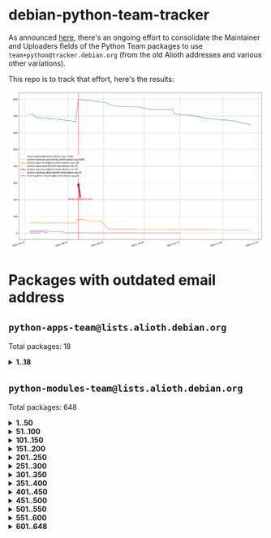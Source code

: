 # debian-python-team-tracker



As announced [here](https://lists.debian.org/debian-python/2021/08/msg00006.html), there's an ongoing effort to consolidate the Maintainer and Uploaders fields of the Python Team packages to use `team+python@tracker.debian.org` (from the old Alioth addresses and various other variations).



This repo is to track that effort, here's the results:



![Python team emails](images/python_team_emails.svg)


# Packages with outdated email address

## `python-apps-team@lists.alioth.debian.org`
Total packages: 18
<details>
<summary><b>1..18</b></summary>


| # | Package | Version |
| --- | --- | --- |
| 1 | [ctop](https://tracker.debian.org/ctop) | 1.0.0-2.1 |
| 2 | [cython](https://tracker.debian.org/cython) | 0.29.14-1 |
| 3 | [db2twitter](https://tracker.debian.org/db2twitter) | 0.6-1.1 |
| 4 | [dodgy](https://tracker.debian.org/dodgy) | 0.1.9-3 |
| 5 | [etm](https://tracker.debian.org/etm) | 3.2.30-1.1 |
| 6 | [firmware-microbit-micropython](https://tracker.debian.org/firmware-microbit-micropython) | 1.0.1-2 |
| 7 | [freealchemist](https://tracker.debian.org/freealchemist) | 0.5-1.1 |
| 8 | [kanboard-cli](https://tracker.debian.org/kanboard-cli) | 0.0.2-1.1 |
| 9 | [lightyears](https://tracker.debian.org/lightyears) | 1.4-2 |
| 10 | [muttdown](https://tracker.debian.org/muttdown) | 0.3.4-1 |
| 11 | [pelican](https://tracker.debian.org/pelican) | 4.0.1+dfsg-1.1 |
| 12 | [pipenv](https://tracker.debian.org/pipenv) | 11.9.0-1.1 |
| 13 | [prospector](https://tracker.debian.org/prospector) | 1.1.7-2 |
| 14 | [pybik](https://tracker.debian.org/pybik) | 3.0-3.1 |
| 15 | [retweet](https://tracker.debian.org/retweet) | 0.10-1.1 |
| 16 | [sen](https://tracker.debian.org/sen) | 0.6.1-0.1 |
| 17 | [sinntp](https://tracker.debian.org/sinntp) | 1.6-1.2 |
| 18 | [smem](https://tracker.debian.org/smem) | 1.5-1.1 |
</details>

## `python-modules-team@lists.alioth.debian.org`
Total packages: 648
<details>
<summary><b>1..50</b></summary>


| # | Package | Version |
| --- | --- | --- |
| 1 | [anorack](https://tracker.debian.org/anorack) | 0.2.7-1 |
| 2 | [anosql](https://tracker.debian.org/anosql) | 1.0.1-1 |
| 3 | [appdirs](https://tracker.debian.org/appdirs) | 1.4.4-1 |
| 4 | [asn1crypto](https://tracker.debian.org/asn1crypto) | 1.4.0-1 |
| 5 | [astral](https://tracker.debian.org/astral) | 1.6.1-2 |
| 6 | [authres](https://tracker.debian.org/authres) | 1.2.0-2 |
| 7 | [automat](https://tracker.debian.org/automat) | 20.2.0-1 |
| 8 | [azure-cosmos-table-python](https://tracker.debian.org/azure-cosmos-table-python) | 1.0.5+git20191025-5 |
| 9 | [bdist-nsi](https://tracker.debian.org/bdist-nsi) | 0.1.5-2 |
| 10 | [behave](https://tracker.debian.org/behave) | 1.2.6-3 |
| 11 | [bernhard](https://tracker.debian.org/bernhard) | 0.2.6-2 |
| 12 | [betamax](https://tracker.debian.org/betamax) | 0.8.1-2 |
| 13 | [bibtexparser](https://tracker.debian.org/bibtexparser) | 1.1.0+ds-3 |
| 14 | [binaryornot](https://tracker.debian.org/binaryornot) | 0.4.4+dfsg-4 |
| 15 | [bitstruct](https://tracker.debian.org/bitstruct) | 8.9.0-1 |
| 16 | [case](https://tracker.debian.org/case) | 1.5.3+dfsg-3 |
| 17 | [celery-batches](https://tracker.debian.org/celery-batches) | 0.2-2 |
| 18 | [celery-haystack](https://tracker.debian.org/celery-haystack) | 0.10-4 |
| 19 | [cerealizer](https://tracker.debian.org/cerealizer) | 0.8.1-3 |
| 20 | [chardet](https://tracker.debian.org/chardet) | 4.0.0-1 |
| 21 | [chargebee-python](https://tracker.debian.org/chargebee-python) | 1.6.6-1 |
| 22 | [chargebee2-python](https://tracker.debian.org/chargebee2-python) | 2.7.3-1 |
| 23 | [circuits](https://tracker.debian.org/circuits) | 3.1.0+ds1-2 |
| 24 | [codicefiscale](https://tracker.debian.org/codicefiscale) | 0.9+ds0-2 |
| 25 | [colorclass](https://tracker.debian.org/colorclass) | 2.2.0-2.1 |
| 26 | [colorspacious](https://tracker.debian.org/colorspacious) | 1.1.2-2 |
| 27 | [commonmark](https://tracker.debian.org/commonmark) | 0.9.1-3 |
| 28 | [constantly](https://tracker.debian.org/constantly) | 15.1.0-2 |
| 29 | [contextlib2](https://tracker.debian.org/contextlib2) | 0.6.0.post1-1 |
| 30 | [cookiecutter](https://tracker.debian.org/cookiecutter) | 1.6.0-4 |
| 31 | [coreapi](https://tracker.debian.org/coreapi) | 2.3.3-4 |
| 32 | [coreschema](https://tracker.debian.org/coreschema) | 0.0.4-3 |
| 33 | [cov-core](https://tracker.debian.org/cov-core) | 1.15.0-3 |
| 34 | [cppy](https://tracker.debian.org/cppy) | 1.1.0-2 |
| 35 | [cram](https://tracker.debian.org/cram) | 0.7-4 |
| 36 | [cssutils](https://tracker.debian.org/cssutils) | 1.0.2-3 |
| 37 | [d2to1](https://tracker.debian.org/d2to1) | 0.2.12-2 |
| 38 | [deap](https://tracker.debian.org/deap) | 1.3.1-2 |
| 39 | [debiancontributors](https://tracker.debian.org/debiancontributors) | 0.7.8-2 |
| 40 | [devpi-common](https://tracker.debian.org/devpi-common) | 3.2.2-1.1 |
| 41 | [django-ajax-selects](https://tracker.debian.org/django-ajax-selects) | 1.7.0-3 |
| 42 | [django-anymail](https://tracker.debian.org/django-anymail) | 7.1.0-1 |
| 43 | [django-bitfield](https://tracker.debian.org/django-bitfield) | 1.9.6-2 |
| 44 | [django-dirtyfields](https://tracker.debian.org/django-dirtyfields) | 1.3.1-2 |
| 45 | [django-downloadview](https://tracker.debian.org/django-downloadview) | 2.1.1-1 |
| 46 | [django-environ](https://tracker.debian.org/django-environ) | 0.4.4-2 |
| 47 | [django-filter](https://tracker.debian.org/django-filter) | 2.4.0-1 |
| 48 | [django-hvad](https://tracker.debian.org/django-hvad) | 1.8.0-1.1 |
| 49 | [django-impersonate](https://tracker.debian.org/django-impersonate) | 1.5-1 |
| 50 | [django-js-reverse](https://tracker.debian.org/django-js-reverse) | 0.7.3-1.1 |
</details>
<details>
<summary><b>51..100</b></summary>

| # | Package | Version |
| --- | --- | --- |
| 51 | [django-macaddress](https://tracker.debian.org/django-macaddress) | 1.5.0-2 |
| 52 | [django-markupfield](https://tracker.debian.org/django-markupfield) | 2.0.0-1 |
| 53 | [django-memoize](https://tracker.debian.org/django-memoize) | 2.2.0+dfsg-1 |
| 54 | [django-nose](https://tracker.debian.org/django-nose) | 1.4.6-2.1 |
| 55 | [django-notification](https://tracker.debian.org/django-notification) | 1.2.0-3 |
| 56 | [django-organizations](https://tracker.debian.org/django-organizations) | 1.1.2-1 |
| 57 | [django-pagination](https://tracker.debian.org/django-pagination) | 1.0.7-4 |
| 58 | [django-paintstore](https://tracker.debian.org/django-paintstore) | 0.2-4 |
| 59 | [django-picklefield](https://tracker.debian.org/django-picklefield) | 3.0.1-1 |
| 60 | [django-pipeline](https://tracker.debian.org/django-pipeline) | 1.6.14-3 |
| 61 | [django-q](https://tracker.debian.org/django-q) | 1.2.1-1 |
| 62 | [django-recurrence](https://tracker.debian.org/django-recurrence) | 1.10.3-1 |
| 63 | [django-redis-sessions](https://tracker.debian.org/django-redis-sessions) | 0.6.1-2 |
| 64 | [django-simple-redis-admin](https://tracker.debian.org/django-simple-redis-admin) | 1.4.0-2 |
| 65 | [django-stronghold](https://tracker.debian.org/django-stronghold) | 0.3.0+debian-2 |
| 66 | [django-webpack-loader](https://tracker.debian.org/django-webpack-loader) | 0.6.0-2 |
| 67 | [django-websocket-redis](https://tracker.debian.org/django-websocket-redis) | 0.4.7-2 |
| 68 | [django-wkhtmltopdf](https://tracker.debian.org/django-wkhtmltopdf) | 3.3.0-1 |
| 69 | [django-xmlrpc](https://tracker.debian.org/django-xmlrpc) | 0.1.8-2 |
| 70 | [djangorestframework-api-key](https://tracker.debian.org/djangorestframework-api-key) | 2.0.0-2 |
| 71 | [dkimpy](https://tracker.debian.org/dkimpy) | 1.0.5-1 |
| 72 | [dnsdiag](https://tracker.debian.org/dnsdiag) | 1.7.0-1 |
| 73 | [dnspython](https://tracker.debian.org/dnspython) | 2.0.0-1 |
| 74 | [dockerpty](https://tracker.debian.org/dockerpty) | 0.4.1-2 |
| 75 | [dominate](https://tracker.debian.org/dominate) | 2.3.1-2 |
| 76 | [doublex](https://tracker.debian.org/doublex) | 1.9.2-1 |
| 77 | [drf-generators](https://tracker.debian.org/drf-generators) | 0.5.0-1 |
| 78 | [elasticsearch-curator](https://tracker.debian.org/elasticsearch-curator) | 5.8.1-1 |
| 79 | [entrypoints](https://tracker.debian.org/entrypoints) | 0.3-3 |
| 80 | [enum34](https://tracker.debian.org/enum34) | 1.1.6-4 |
| 81 | [enzyme](https://tracker.debian.org/enzyme) | 0.4.1-2 |
| 82 | [exam](https://tracker.debian.org/exam) | 0.10.5-3 |
| 83 | [factory-boy](https://tracker.debian.org/factory-boy) | 2.11.1-3 |
| 84 | [faker](https://tracker.debian.org/faker) | 0.9.3-0.1 |
| 85 | [fakesleep](https://tracker.debian.org/fakesleep) | 0.1-2 |
| 86 | [fastchunking](https://tracker.debian.org/fastchunking) | 0.0.3-2 |
| 87 | [feedgenerator](https://tracker.debian.org/feedgenerator) | 1.9-2 |
| 88 | [flake8-polyfill](https://tracker.debian.org/flake8-polyfill) | 1.0.2-2 |
| 89 | [flask-api](https://tracker.debian.org/flask-api) | 1.1+dfsg-1.1 |
| 90 | [flask-assets](https://tracker.debian.org/flask-assets) | 2.0-1 |
| 91 | [flask-babelex](https://tracker.debian.org/flask-babelex) | 0.9.4-1 |
| 92 | [flask-bcrypt](https://tracker.debian.org/flask-bcrypt) | 0.7.1-2 |
| 93 | [flask-compress](https://tracker.debian.org/flask-compress) | 1.4.0-3 |
| 94 | [flask-gravatar](https://tracker.debian.org/flask-gravatar) | 0.4.2-2 |
| 95 | [flask-htmlmin](https://tracker.debian.org/flask-htmlmin) | 1.3.2-2 |
| 96 | [flask-ldapconn](https://tracker.debian.org/flask-ldapconn) | 0.7.2-1.1 |
| 97 | [flask-limiter](https://tracker.debian.org/flask-limiter) | 1.0.1-2 |
| 98 | [flask-login](https://tracker.debian.org/flask-login) | 0.5.0-1 |
| 99 | [flask-mail](https://tracker.debian.org/flask-mail) | 0.9.1+dfsg1-1.1 |
| 100 | [flask-mongoengine](https://tracker.debian.org/flask-mongoengine) | 0.9.3-4 |
</details>
<details>
<summary><b>101..150</b></summary>

| # | Package | Version |
| --- | --- | --- |
| 101 | [flask-multistatic](https://tracker.debian.org/flask-multistatic) | 1.0-2 |
| 102 | [flask-paranoid](https://tracker.debian.org/flask-paranoid) | 0.2.0-3.1 |
| 103 | [flask-script](https://tracker.debian.org/flask-script) | 2.0.6-2 |
| 104 | [flask-silk](https://tracker.debian.org/flask-silk) | 0.2-18 |
| 105 | [flask-wtf](https://tracker.debian.org/flask-wtf) | 0.14.3-1 |
| 106 | [flufl.bounce](https://tracker.debian.org/flufl.bounce) | 3.0.1-1 |
| 107 | [flufl.enum](https://tracker.debian.org/flufl.enum) | 4.1.1-3 |
| 108 | [flufl.i18n](https://tracker.debian.org/flufl.i18n) | 3.0.1-1 |
| 109 | [flufl.lock](https://tracker.debian.org/flufl.lock) | 5.0.1-1 |
| 110 | [flufl.password](https://tracker.debian.org/flufl.password) | 1.3-3 |
| 111 | [flufl.testing](https://tracker.debian.org/flufl.testing) | 0.7-2 |
| 112 | [gerritlib](https://tracker.debian.org/gerritlib) | 0.8.0-2 |
| 113 | [gmplot](https://tracker.debian.org/gmplot) | 1.2.0-2 |
| 114 | [gtextfsm](https://tracker.debian.org/gtextfsm) | 1.1.0-2 |
| 115 | [gtts](https://tracker.debian.org/gtts) | 2.0.3-1 |
| 116 | [gtts-token](https://tracker.debian.org/gtts-token) | 1.1.3-1 |
| 117 | [guzzle-sphinx-theme](https://tracker.debian.org/guzzle-sphinx-theme) | 0.7.11-5 |
| 118 | [hachoir](https://tracker.debian.org/hachoir) | 3.1.0+dfsg-3 |
| 119 | [haproxy-log-analysis](https://tracker.debian.org/haproxy-log-analysis) | 2.0~b0-2 |
| 120 | [heapdict](https://tracker.debian.org/heapdict) | 1.0.1-1 |
| 121 | [hiro](https://tracker.debian.org/hiro) | 0.5-2 |
| 122 | [httpx](https://tracker.debian.org/httpx) | 0.16.1-1 |
| 123 | [hypothesis-auto](https://tracker.debian.org/hypothesis-auto) | 1.1.4-2 |
| 124 | [importmagic](https://tracker.debian.org/importmagic) | 0.1.7-2 |
| 125 | [inflection](https://tracker.debian.org/inflection) | 0.3.1-2 |
| 126 | [isodate](https://tracker.debian.org/isodate) | 0.6.0-2 |
| 127 | [itypes](https://tracker.debian.org/itypes) | 1.1.0-4 |
| 128 | [jaraco.itertools](https://tracker.debian.org/jaraco.itertools) | 2.0.1-4 |
| 129 | [javaproperties](https://tracker.debian.org/javaproperties) | 0.7.0-1 |
| 130 | [jinja2-time](https://tracker.debian.org/jinja2-time) | 0.2.0-2 |
| 131 | [jpy](https://tracker.debian.org/jpy) | 0.9.0-3 |
| 132 | [jpylyzer](https://tracker.debian.org/jpylyzer) | 2.0.0-3 |
| 133 | [json-tricks](https://tracker.debian.org/json-tricks) | 3.11.0-2 |
| 134 | [jsonhyperschema-codec](https://tracker.debian.org/jsonhyperschema-codec) | 1.0.3-2 |
| 135 | [jsonpickle](https://tracker.debian.org/jsonpickle) | 1.2-1 |
| 136 | [junos-eznc](https://tracker.debian.org/junos-eznc) | 2.1.7-3 |
| 137 | [jupyter-sphinx-theme](https://tracker.debian.org/jupyter-sphinx-theme) | 0.0.6+ds1-10 |
| 138 | [kitchen](https://tracker.debian.org/kitchen) | 1.2.6-2 |
| 139 | [kivy](https://tracker.debian.org/kivy) | 1.11.0-2 |
| 140 | [lazr.delegates](https://tracker.debian.org/lazr.delegates) | 2.0.3-2 |
| 141 | [lazr.smtptest](https://tracker.debian.org/lazr.smtptest) | 2.0.3-2 |
| 142 | [lexicon](https://tracker.debian.org/lexicon) | 3.3.17-1 |
| 143 | [libthumbor](https://tracker.debian.org/libthumbor) | 1.3.3-2 |
| 144 | [logilab-constraint](https://tracker.debian.org/logilab-constraint) | 0.6.0-2 |
| 145 | [mako](https://tracker.debian.org/mako) | 1.1.3+ds1-2 |
| 146 | [manuel](https://tracker.debian.org/manuel) | 1.10.1-2 |
| 147 | [markupsafe](https://tracker.debian.org/markupsafe) | 1.1.1-1 |
| 148 | [mercurial-extension-utils](https://tracker.debian.org/mercurial-extension-utils) | 1.5.1-1 |
| 149 | [mercurial-extension-utils](https://tracker.debian.org/mercurial-extension-utils) | 1.5.1-3 |
| 150 | [mercurial-keyring](https://tracker.debian.org/mercurial-keyring) | 1.3.1-3 |
</details>
<details>
<summary><b>151..200</b></summary>

| # | Package | Version |
| --- | --- | --- |
| 151 | [microsoft-authentication-extensions-for-python](https://tracker.debian.org/microsoft-authentication-extensions-for-python) | 0.3.0-1 |
| 152 | [milksnake](https://tracker.debian.org/milksnake) | 0.1.5-1 |
| 153 | [mimerender](https://tracker.debian.org/mimerender) | 0.6.0-2 |
| 154 | [mmllib](https://tracker.debian.org/mmllib) | 0.3.0.post1-2 |
| 155 | [mockldap](https://tracker.debian.org/mockldap) | 0.3.0-4 |
| 156 | [modernize](https://tracker.debian.org/modernize) | 0.7-2 |
| 157 | [moksha.common](https://tracker.debian.org/moksha.common) | 1.2.5-4 |
| 158 | [mrtparse](https://tracker.debian.org/mrtparse) | 1.6-2 |
| 159 | [musicbrainzngs](https://tracker.debian.org/musicbrainzngs) | 0.7.1-2 |
| 160 | [mutagen](https://tracker.debian.org/mutagen) | 1.45.1-2 |
| 161 | [mwic](https://tracker.debian.org/mwic) | 0.7.8-1 |
| 162 | [mysql-connector-python](https://tracker.debian.org/mysql-connector-python) | 8.0.15-2 |
| 163 | [nb2plots](https://tracker.debian.org/nb2plots) | 0.6-2 |
| 164 | [netmiko](https://tracker.debian.org/netmiko) | 2.4.2-1 |
| 165 | [networkx](https://tracker.debian.org/networkx) | 2.5+ds-2 |
| 166 | [nose](https://tracker.debian.org/nose) | 1.3.7-6 |
| 167 | [nose2](https://tracker.debian.org/nose2) | 0.9.2-1 |
| 168 | [nose2-cov](https://tracker.debian.org/nose2-cov) | 1.0a4-3 |
| 169 | [ntplib](https://tracker.debian.org/ntplib) | 0.3.3-2 |
| 170 | [numpy-stl](https://tracker.debian.org/numpy-stl) | 2.9.0-1 |
| 171 | [numpydoc](https://tracker.debian.org/numpydoc) | 1.1.0-3 |
| 172 | [obsub](https://tracker.debian.org/obsub) | 0.2-4 |
| 173 | [okasha](https://tracker.debian.org/okasha) | 0.2.4-4 |
| 174 | [overpass](https://tracker.debian.org/overpass) | 0.7-1 |
| 175 | [pastescript](https://tracker.debian.org/pastescript) | 2.0.2-4 |
| 176 | [pcapy](https://tracker.debian.org/pcapy) | 0.11.4-2 |
| 177 | [pdfkit](https://tracker.debian.org/pdfkit) | 0.6.1-2 |
| 178 | [pep8](https://tracker.debian.org/pep8) | 1.7.1-9 |
| 179 | [pep8-naming](https://tracker.debian.org/pep8-naming) | 0.10.0-1 |
| 180 | [pg8000](https://tracker.debian.org/pg8000) | 1.10.6-2 |
| 181 | [pidcat](https://tracker.debian.org/pidcat) | 2.1.0-4 |
| 182 | [pilkit](https://tracker.debian.org/pilkit) | 2.0-3 |
| 183 | [plastex](https://tracker.debian.org/plastex) | 2.1-2 |
| 184 | [ply](https://tracker.debian.org/ply) | 3.11-4 |
| 185 | [portio](https://tracker.debian.org/portio) | 0.5-4 |
| 186 | [postgresfixture](https://tracker.debian.org/postgresfixture) | 0.4.2-1 |
| 187 | [power](https://tracker.debian.org/power) | 1.4+dfsg-4 |
| 188 | [pprintpp](https://tracker.debian.org/pprintpp) | 0.4.0-2 |
| 189 | [preggy](https://tracker.debian.org/preggy) | 1.4.4-1 |
| 190 | [prettytable](https://tracker.debian.org/prettytable) | 0.7.2-5 |
| 191 | [proxmoxer](https://tracker.debian.org/proxmoxer) | 1.0.3-2 |
| 192 | [ptable](https://tracker.debian.org/ptable) | 0.9.2-2 |
| 193 | [py-macaroon-bakery](https://tracker.debian.org/py-macaroon-bakery) | 1.3.1-1 |
| 194 | [py-radix](https://tracker.debian.org/py-radix) | 0.10.0-3 |
| 195 | [py3dns](https://tracker.debian.org/py3dns) | 3.2.1-1 |
| 196 | [pyasn1](https://tracker.debian.org/pyasn1) | 0.4.8-1 |
| 197 | [pybindgen](https://tracker.debian.org/pybindgen) | 0.20.0+dfsg1-2 |
| 198 | [pycairo](https://tracker.debian.org/pycairo) | 1.16.2-3 |
| 199 | [pycairo](https://tracker.debian.org/pycairo) | 1.16.2-4 |
| 200 | [pycallgraph](https://tracker.debian.org/pycallgraph) | 1.1.3-1.2 |
</details>
<details>
<summary><b>201..250</b></summary>

| # | Package | Version |
| --- | --- | --- |
| 201 | [pycares](https://tracker.debian.org/pycares) | 3.1.1-1 |
| 202 | [pycifrw](https://tracker.debian.org/pycifrw) | 4.4-2 |
| 203 | [pyclamd](https://tracker.debian.org/pyclamd) | 0.4.0-2 |
| 204 | [pycodestyle](https://tracker.debian.org/pycodestyle) | 2.6.0-1 |
| 205 | [pycparser](https://tracker.debian.org/pycparser) | 2.20-3 |
| 206 | [pycryptodome](https://tracker.debian.org/pycryptodome) | 3.9.7+dfsg1-1 |
| 207 | [pycxx](https://tracker.debian.org/pycxx) | 7.1.4-0.1 |
| 208 | [pydbus](https://tracker.debian.org/pydbus) | 0.6.0-4 |
| 209 | [pydenticon](https://tracker.debian.org/pydenticon) | 0.3.1-2 |
| 210 | [pydispatcher](https://tracker.debian.org/pydispatcher) | 2.0.5-2 |
| 211 | [pydle](https://tracker.debian.org/pydle) | 0.9.4-2 |
| 212 | [pyeapi](https://tracker.debian.org/pyeapi) | 0.8.1-2 |
| 213 | [pyee](https://tracker.debian.org/pyee) | 7.0.2-1 |
| 214 | [pyenchant](https://tracker.debian.org/pyenchant) | 3.2.0-1 |
| 215 | [pyfg](https://tracker.debian.org/pyfg) | 0.50-2 |
| 216 | [pyfiglet](https://tracker.debian.org/pyfiglet) | 0.8.0+dfsg-1 |
| 217 | [pyfribidi](https://tracker.debian.org/pyfribidi) | 0.12.0+repack-7 |
| 218 | [pygame](https://tracker.debian.org/pygame) | 1.9.6+dfsg-2 |
| 219 | [pygeoif](https://tracker.debian.org/pygeoif) | 0.7-2 |
| 220 | [pygments](https://tracker.debian.org/pygments) | 2.3.1+dfsg-3 |
| 221 | [pygtail](https://tracker.debian.org/pygtail) | 0.6.1-2 |
| 222 | [pygtkspellcheck](https://tracker.debian.org/pygtkspellcheck) | 4.0.5-2 |
| 223 | [pyhamcrest](https://tracker.debian.org/pyhamcrest) | 1.9.0-3 |
| 224 | [pyinotify](https://tracker.debian.org/pyinotify) | 0.9.6-1.3 |
| 225 | [pyiosxr](https://tracker.debian.org/pyiosxr) | 0.52-1.1 |
| 226 | [pyjavaproperties](https://tracker.debian.org/pyjavaproperties) | 0.7-2 |
| 227 | [pyjokes](https://tracker.debian.org/pyjokes) | 0.5.0-3 |
| 228 | [pykcs11](https://tracker.debian.org/pykcs11) | 1.5.10-1 |
| 229 | [pylama](https://tracker.debian.org/pylama) | 7.4.3-3 |
| 230 | [pylibmc](https://tracker.debian.org/pylibmc) | 1.5.2-3 |
| 231 | [pylint-celery](https://tracker.debian.org/pylint-celery) | 0.3-5 |
| 232 | [pylint-common](https://tracker.debian.org/pylint-common) | 0.2.5-4 |
| 233 | [pylint-django](https://tracker.debian.org/pylint-django) | 2.0.13-1 |
| 234 | [pylint-flask](https://tracker.debian.org/pylint-flask) | 0.5-4 |
| 235 | [pylint-plugin-utils](https://tracker.debian.org/pylint-plugin-utils) | 0.6-1 |
| 236 | [pymacs](https://tracker.debian.org/pymacs) | 0.25-3 |
| 237 | [pymilter](https://tracker.debian.org/pymilter) | 1.0.4-2 |
| 238 | [pymodbus](https://tracker.debian.org/pymodbus) | 2.1.0+dfsg-2 |
| 239 | [pymssql](https://tracker.debian.org/pymssql) | 2.1.4+dfsg-3 |
| 240 | [pynag](https://tracker.debian.org/pynag) | 1.1.2+dfsg-2 |
| 241 | [pynliner](https://tracker.debian.org/pynliner) | 0.8.0-2 |
| 242 | [pyopengl](https://tracker.debian.org/pyopengl) | 3.1.5+dfsg-1 |
| 243 | [pyparsing](https://tracker.debian.org/pyparsing) | 2.4.7-1 |
| 244 | [pyphen](https://tracker.debian.org/pyphen) | 0.9.5-3 |
| 245 | [pyprind](https://tracker.debian.org/pyprind) | 2.11.2-2 |
| 246 | [pyquery](https://tracker.debian.org/pyquery) | 1.2.9-4 |
| 247 | [pyrad](https://tracker.debian.org/pyrad) | 2.1-2 |
| 248 | [pyrsistent](https://tracker.debian.org/pyrsistent) | 0.15.5-1 |
| 249 | [pysimplesoap](https://tracker.debian.org/pysimplesoap) | 1.16.2-3 |
| 250 | [pysmi](https://tracker.debian.org/pysmi) | 0.3.2-2 |
</details>
<details>
<summary><b>251..300</b></summary>

| # | Package | Version |
| --- | --- | --- |
| 251 | [pysodium](https://tracker.debian.org/pysodium) | 0.7.0-2 |
| 252 | [pyspf](https://tracker.debian.org/pyspf) | 2.0.14-2 |
| 253 | [pysrt](https://tracker.debian.org/pysrt) | 1.0.1-2 |
| 254 | [pyssim](https://tracker.debian.org/pyssim) | 0.2-2 |
| 255 | [pystemd](https://tracker.debian.org/pystemd) | 0.7.0-4 |
| 256 | [pysubnettree](https://tracker.debian.org/pysubnettree) | 0.33-1 |
| 257 | [pytaglib](https://tracker.debian.org/pytaglib) | 0.3.6+dfsg-2 |
| 258 | [pytds](https://tracker.debian.org/pytds) | 1.10.0-1 |
| 259 | [pytest-arraydiff](https://tracker.debian.org/pytest-arraydiff) | 0.3-1 |
| 260 | [pytest-bdd](https://tracker.debian.org/pytest-bdd) | 3.2.1-1 |
| 261 | [pytest-cookies](https://tracker.debian.org/pytest-cookies) | 0.4.0-1 |
| 262 | [pytest-django](https://tracker.debian.org/pytest-django) | 3.5.1-1 |
| 263 | [pytest-expect](https://tracker.debian.org/pytest-expect) | 1.1.0-2 |
| 264 | [pytest-forked](https://tracker.debian.org/pytest-forked) | 1.3.0-1 |
| 265 | [pytest-httpbin](https://tracker.debian.org/pytest-httpbin) | 1.0.0-2 |
| 266 | [pytest-instafail](https://tracker.debian.org/pytest-instafail) | 0.4.2-1 |
| 267 | [pytest-remotedata](https://tracker.debian.org/pytest-remotedata) | 0.3.2-1 |
| 268 | [pytest-runner](https://tracker.debian.org/pytest-runner) | 2.11.1-1.2 |
| 269 | [pytest-sugar](https://tracker.debian.org/pytest-sugar) | 0.9.4-1 |
| 270 | [pytest-tornado](https://tracker.debian.org/pytest-tornado) | 0.8.1-1 |
| 271 | [pytest-vcr](https://tracker.debian.org/pytest-vcr) | 1.0.2-2 |
| 272 | [python-activipy](https://tracker.debian.org/python-activipy) | 0.1-7 |
| 273 | [python-adal](https://tracker.debian.org/python-adal) | 1.2.2-1 |
| 274 | [python-agate-excel](https://tracker.debian.org/python-agate-excel) | 0.2.3-1 |
| 275 | [python-aiohttp-security](https://tracker.debian.org/python-aiohttp-security) | 0.4.0-2 |
| 276 | [python-aiohttp-session](https://tracker.debian.org/python-aiohttp-session) | 2.9.0-2 |
| 277 | [python-aioinflux](https://tracker.debian.org/python-aioinflux) | 0.9.0-2 |
| 278 | [python-aiomeasures](https://tracker.debian.org/python-aiomeasures) | 0.5.14-3 |
| 279 | [python-amqplib](https://tracker.debian.org/python-amqplib) | 1.0.2-2 |
| 280 | [python-apptools](https://tracker.debian.org/python-apptools) | 4.5.0-1.1 |
| 281 | [python-aptly](https://tracker.debian.org/python-aptly) | 0.12.10-2 |
| 282 | [python-args](https://tracker.debian.org/python-args) | 0.1.0-3 |
| 283 | [python-arpy](https://tracker.debian.org/python-arpy) | 1.1.1-4 |
| 284 | [python-astor](https://tracker.debian.org/python-astor) | 0.8.1-1 |
| 285 | [python-async-timeout](https://tracker.debian.org/python-async-timeout) | 3.0.1-1.1 |
| 286 | [python-base58](https://tracker.debian.org/python-base58) | 1.0.3-1.1 |
| 287 | [python-bcdoc](https://tracker.debian.org/python-bcdoc) | 0.16.0-2 |
| 288 | [python-bioblend](https://tracker.debian.org/python-bioblend) | 0.7.0-3 |
| 289 | [python-bitbucket-api](https://tracker.debian.org/python-bitbucket-api) | 0.5.0-3 |
| 290 | [python-box](https://tracker.debian.org/python-box) | 3.4.6-2 |
| 291 | [python-btrees](https://tracker.debian.org/python-btrees) | 4.3.1-2 |
| 292 | [python-cachecontrol](https://tracker.debian.org/python-cachecontrol) | 0.12.6-1 |
| 293 | [python-can](https://tracker.debian.org/python-can) | 3.3.2.final~github-2 |
| 294 | [python-cement](https://tracker.debian.org/python-cement) | 2.10.0-2 |
| 295 | [python-cerberus](https://tracker.debian.org/python-cerberus) | 1.3.2-1 |
| 296 | [python-click-log](https://tracker.debian.org/python-click-log) | 0.2.1-2 |
| 297 | [python-click-threading](https://tracker.debian.org/python-click-threading) | 0.4.4-2 |
| 298 | [python-clint](https://tracker.debian.org/python-clint) | 0.5.1-3 |
| 299 | [python-cluster](https://tracker.debian.org/python-cluster) | 1.3.3-3 |
| 300 | [python-cmarkgfm](https://tracker.debian.org/python-cmarkgfm) | 0.4.2-1 |
</details>
<details>
<summary><b>301..350</b></summary>

| # | Package | Version |
| --- | --- | --- |
| 301 | [python-coloredlogs](https://tracker.debian.org/python-coloredlogs) | 7.3-2 |
| 302 | [python-colour](https://tracker.debian.org/python-colour) | 0.1.5-2 |
| 303 | [python-commentjson](https://tracker.debian.org/python-commentjson) | 0.8.3-2 |
| 304 | [python-consul](https://tracker.debian.org/python-consul) | 0.7.1-1.1 |
| 305 | [python-cookies](https://tracker.debian.org/python-cookies) | 2.2.1-3 |
| 306 | [python-cpuinfo](https://tracker.debian.org/python-cpuinfo) | 5.0.0-2 |
| 307 | [python-crcmod](https://tracker.debian.org/python-crcmod) | 1.7+dfsg-2 |
| 308 | [python-cs](https://tracker.debian.org/python-cs) | 2.7.1-1 |
| 309 | [python-cssselect2](https://tracker.debian.org/python-cssselect2) | 0.3.0-1 |
| 310 | [python-dbfread](https://tracker.debian.org/python-dbfread) | 2.0.7-3 |
| 311 | [python-decorator](https://tracker.debian.org/python-decorator) | 4.4.2-2 |
| 312 | [python-demjson](https://tracker.debian.org/python-demjson) | 2.2.4-5 |
| 313 | [python-diaspy](https://tracker.debian.org/python-diaspy) | 0.6.0-2 |
| 314 | [python-dict2xml](https://tracker.debian.org/python-dict2xml) | 1.7.0-1 |
| 315 | [python-dictobj](https://tracker.debian.org/python-dictobj) | 0.4-4 |
| 316 | [python-distro](https://tracker.debian.org/python-distro) | 1.5.0-1 |
| 317 | [python-distutils-extra](https://tracker.debian.org/python-distutils-extra) | 2.45 |
| 318 | [python-django-casclient](https://tracker.debian.org/python-django-casclient) | 1.5.3-1 |
| 319 | [python-django-dbconn-retry](https://tracker.debian.org/python-django-dbconn-retry) | 0.1.5-1.1 |
| 320 | [python-django-etcd-settings](https://tracker.debian.org/python-django-etcd-settings) | 0.1.13+dfsg-3 |
| 321 | [python-django-gravatar2](https://tracker.debian.org/python-django-gravatar2) | 1.4.4-2 |
| 322 | [python-django-jsonfield](https://tracker.debian.org/python-django-jsonfield) | 1.4.0-2 |
| 323 | [python-django-push-notifications](https://tracker.debian.org/python-django-push-notifications) | 1.4.1-1 |
| 324 | [python-django-simple-history](https://tracker.debian.org/python-django-simple-history) | 2.7.0-1.1 |
| 325 | [python-django-split-settings](https://tracker.debian.org/python-django-split-settings) | 0.3.0-2 |
| 326 | [python-dnslib](https://tracker.debian.org/python-dnslib) | 0.9.14-1 |
| 327 | [python-docutils](https://tracker.debian.org/python-docutils) | 0.16+dfsg-2 |
| 328 | [python-doubleratchet](https://tracker.debian.org/python-doubleratchet) | 0.6.0-2 |
| 329 | [python-dpkt](https://tracker.debian.org/python-dpkt) | 1.9.2-2 |
| 330 | [python-easywebdav](https://tracker.debian.org/python-easywebdav) | 1.2.0-8 |
| 331 | [python-enable](https://tracker.debian.org/python-enable) | 4.8.1-1 |
| 332 | [python-envisage](https://tracker.debian.org/python-envisage) | 4.9.0-2.1 |
| 333 | [python-envparse](https://tracker.debian.org/python-envparse) | 0.2.0-2 |
| 334 | [python-envs](https://tracker.debian.org/python-envs) | 1.2.6-1.1 |
| 335 | [python-epc](https://tracker.debian.org/python-epc) | 0.0.5-3 |
| 336 | [python-etcd](https://tracker.debian.org/python-etcd) | 0.4.5-2 |
| 337 | [python-ethtool](https://tracker.debian.org/python-ethtool) | 0.14-3 |
| 338 | [python-ewmh](https://tracker.debian.org/python-ewmh) | 0.1.6-2 |
| 339 | [python-exchangelib](https://tracker.debian.org/python-exchangelib) | 3.2.0-1 |
| 340 | [python-exotel](https://tracker.debian.org/python-exotel) | 0.1.5-2 |
| 341 | [python-fastimport](https://tracker.debian.org/python-fastimport) | 0.9.8-5 |
| 342 | [python-feather-format](https://tracker.debian.org/python-feather-format) | 0.3.1+dfsg1-4 |
| 343 | [python-flaky](https://tracker.debian.org/python-flaky) | 3.7.0-1 |
| 344 | [python-flask-jwt-extended](https://tracker.debian.org/python-flask-jwt-extended) | 3.24.1-2 |
| 345 | [python-flask-marshmallow](https://tracker.debian.org/python-flask-marshmallow) | 0.10.1-4 |
| 346 | [python-flask-seeder](https://tracker.debian.org/python-flask-seeder) | 0.1~a2-2 |
| 347 | [python-ftputil](https://tracker.debian.org/python-ftputil) | 3.4-3 |
| 348 | [python-gammu](https://tracker.debian.org/python-gammu) | 2.12-2 |
| 349 | [python-genty](https://tracker.debian.org/python-genty) | 1.3.2-1 |
| 350 | [python-geoip](https://tracker.debian.org/python-geoip) | 1.3.2-3 |
</details>
<details>
<summary><b>351..400</b></summary>

| # | Package | Version |
| --- | --- | --- |
| 351 | [python-geoip2](https://tracker.debian.org/python-geoip2) | 2.9.0+dfsg1-2 |
| 352 | [python-getdns](https://tracker.debian.org/python-getdns) | 1.0.0~b1-2 |
| 353 | [python-gflags](https://tracker.debian.org/python-gflags) | 1.5.1-7 |
| 354 | [python-glob2](https://tracker.debian.org/python-glob2) | 0.5-3 |
| 355 | [python-gmpy2](https://tracker.debian.org/python-gmpy2) | 2.1.0~b5-0.1 |
| 356 | [python-gntp](https://tracker.debian.org/python-gntp) | 1.0.3-2 |
| 357 | [python-guizero](https://tracker.debian.org/python-guizero) | 1.1.0+dfsg1-2 |
| 358 | [python-hashids](https://tracker.debian.org/python-hashids) | 1.3.1-1 |
| 359 | [python-hidapi](https://tracker.debian.org/python-hidapi) | 0.9.0.post3-2 |
| 360 | [python-hiredis](https://tracker.debian.org/python-hiredis) | 1.0.1-1 |
| 361 | [python-hpilo](https://tracker.debian.org/python-hpilo) | 4.3-3 |
| 362 | [python-html2text](https://tracker.debian.org/python-html2text) | 2020.1.16-1 |
| 363 | [python-http-parser](https://tracker.debian.org/python-http-parser) | 0.9.0-1 |
| 364 | [python-httptools](https://tracker.debian.org/python-httptools) | 0.1.1-1 |
| 365 | [python-icalendar](https://tracker.debian.org/python-icalendar) | 4.0.3-4 |
| 366 | [python-idna](https://tracker.debian.org/python-idna) | 2.10-1 |
| 367 | [python-imagesize](https://tracker.debian.org/python-imagesize) | 1.2.0-2 |
| 368 | [python-iniparse](https://tracker.debian.org/python-iniparse) | 0.4-3 |
| 369 | [python-ipaddr](https://tracker.debian.org/python-ipaddr) | 2.2.0-4 |
| 370 | [python-ipaddress](https://tracker.debian.org/python-ipaddress) | 1.0.23-1 |
| 371 | [python-ipfix](https://tracker.debian.org/python-ipfix) | 0.9.7-2 |
| 372 | [python-irodsclient](https://tracker.debian.org/python-irodsclient) | 0.8.1-2 |
| 373 | [python-isc-dhcp-leases](https://tracker.debian.org/python-isc-dhcp-leases) | 0.9.1-2 |
| 374 | [python-iso3166](https://tracker.debian.org/python-iso3166) | 0.8.git20170319-2 |
| 375 | [python-isoweek](https://tracker.debian.org/python-isoweek) | 1.3.3-3 |
| 376 | [python-jmespath](https://tracker.debian.org/python-jmespath) | 0.10.0-1 |
| 377 | [python-jsonrpc](https://tracker.debian.org/python-jsonrpc) | 1.13.0-1 |
| 378 | [python-junit-xml](https://tracker.debian.org/python-junit-xml) | 1.9-1 |
| 379 | [python-kanboard](https://tracker.debian.org/python-kanboard) | 1.0.1-1.1 |
| 380 | [python-keyring](https://tracker.debian.org/python-keyring) | 18.0.1-2 |
| 381 | [python-langdetect](https://tracker.debian.org/python-langdetect) | 1.0.7-4 |
| 382 | [python-ldap](https://tracker.debian.org/python-ldap) | 3.2.0-4 |
| 383 | [python-ldapdomaindump](https://tracker.debian.org/python-ldapdomaindump) | 0.9.3-1 |
| 384 | [python-libguess](https://tracker.debian.org/python-libguess) | 1.1-4 |
| 385 | [python-logfury](https://tracker.debian.org/python-logfury) | 0.1.2-4 |
| 386 | [python-lupa](https://tracker.debian.org/python-lupa) | 1.9+dfsg-1 |
| 387 | [python-lzo](https://tracker.debian.org/python-lzo) | 1.12-3 |
| 388 | [python-mailer](https://tracker.debian.org/python-mailer) | 0.8.1-4 |
| 389 | [python-marshmallow-sqlalchemy](https://tracker.debian.org/python-marshmallow-sqlalchemy) | 0.19.0-1 |
| 390 | [python-mastodon](https://tracker.debian.org/python-mastodon) | 1.5.1-1 |
| 391 | [python-mbed-host-tests](https://tracker.debian.org/python-mbed-host-tests) | 1.4.4-3 |
| 392 | [python-mbed-ls](https://tracker.debian.org/python-mbed-ls) | 1.6.2+dfsg-3 |
| 393 | [python-mccabe](https://tracker.debian.org/python-mccabe) | 0.6.1-3 |
| 394 | [python-measurement](https://tracker.debian.org/python-measurement) | 2.0.1-2 |
| 395 | [python-mechanize](https://tracker.debian.org/python-mechanize) | 1:0.4.5-2 |
| 396 | [python-meld3](https://tracker.debian.org/python-meld3) | 1.0.2-3 |
| 397 | [python-mnemonic](https://tracker.debian.org/python-mnemonic) | 0.19-1 |
| 398 | [python-model-mommy](https://tracker.debian.org/python-model-mommy) | 1.6.0-2 |
| 399 | [python-morris](https://tracker.debian.org/python-morris) | 1.2-2 |
| 400 | [python-mpegdash](https://tracker.debian.org/python-mpegdash) | 0.2.0-1 |
</details>
<details>
<summary><b>401..450</b></summary>

| # | Package | Version |
| --- | --- | --- |
| 401 | [python-mpv](https://tracker.debian.org/python-mpv) | 0.5.2-1 |
| 402 | [python-msrestazure](https://tracker.debian.org/python-msrestazure) | 0.6.2-1 |
| 403 | [python-multidict](https://tracker.debian.org/python-multidict) | 5.1.0-1 |
| 404 | [python-munch](https://tracker.debian.org/python-munch) | 2.3.2-2 |
| 405 | [python-murmurhash](https://tracker.debian.org/python-murmurhash) | 1.0.2-1 |
| 406 | [python-nacl](https://tracker.debian.org/python-nacl) | 1.4.0-1 |
| 407 | [python-nine](https://tracker.debian.org/python-nine) | 1.1.0-1 |
| 408 | [python-noise](https://tracker.debian.org/python-noise) | 1.2.3-3 |
| 409 | [python-notify2](https://tracker.debian.org/python-notify2) | 0.3-4 |
| 410 | [python-ntlm-auth](https://tracker.debian.org/python-ntlm-auth) | 1.4.0-1 |
| 411 | [python-oauth](https://tracker.debian.org/python-oauth) | 1.0.1-6 |
| 412 | [python-odf](https://tracker.debian.org/python-odf) | 1.4.1-1 |
| 413 | [python-offtrac](https://tracker.debian.org/python-offtrac) | 0.1.0-2.1 |
| 414 | [python-ofxclient](https://tracker.debian.org/python-ofxclient) | 2.0.4-2 |
| 415 | [python-opcua](https://tracker.debian.org/python-opcua) | 0.98.11-1 |
| 416 | [python-openid-cla](https://tracker.debian.org/python-openid-cla) | 1.2-2 |
| 417 | [python-openid-teams](https://tracker.debian.org/python-openid-teams) | 1.2-2 |
| 418 | [python-openidc-client](https://tracker.debian.org/python-openidc-client) | 0.6.0-1.1 |
| 419 | [python-opentimestamps](https://tracker.debian.org/python-opentimestamps) | 0.4.1-1 |
| 420 | [python-padme](https://tracker.debian.org/python-padme) | 1.1.1-3 |
| 421 | [python-pampy](https://tracker.debian.org/python-pampy) | 1.8.4-2 |
| 422 | [python-pamqp](https://tracker.debian.org/python-pamqp) | 2.3.0-2 |
| 423 | [python-parse-type](https://tracker.debian.org/python-parse-type) | 0.3.4-3 |
| 424 | [python-path-and-address](https://tracker.debian.org/python-path-and-address) | 2.0.1-2 |
| 425 | [python-pathtools](https://tracker.debian.org/python-pathtools) | 0.1.2-4 |
| 426 | [python-paypal](https://tracker.debian.org/python-paypal) | 1.2.5-3 |
| 427 | [python-peakutils](https://tracker.debian.org/python-peakutils) | 1.3.3+ds-2 |
| 428 | [python-pem](https://tracker.debian.org/python-pem) | 19.1.0-1 |
| 429 | [python-persistent](https://tracker.debian.org/python-persistent) | 4.6.4-0.2 |
| 430 | [python-pex](https://tracker.debian.org/python-pex) | 1.1.14-3.1 |
| 431 | [python-pgbouncer](https://tracker.debian.org/python-pgbouncer) | 0.0.9-3 |
| 432 | [python-pgpdump](https://tracker.debian.org/python-pgpdump) | 1.5-2 |
| 433 | [python-pgspecial](https://tracker.debian.org/python-pgspecial) | 1.11.10+dfsg1-1 |
| 434 | [python-phonenumbers](https://tracker.debian.org/python-phonenumbers) | 8.12.1-1 |
| 435 | [python-picklable-itertools](https://tracker.debian.org/python-picklable-itertools) | 0.1.1-3 |
| 436 | [python-pika](https://tracker.debian.org/python-pika) | 0.11.0-5 |
| 437 | [python-plac](https://tracker.debian.org/python-plac) | 0.9.6-1.1 |
| 438 | [python-plaster](https://tracker.debian.org/python-plaster) | 1.0-2 |
| 439 | [python-plaster-pastedeploy](https://tracker.debian.org/python-plaster-pastedeploy) | 0.5-3 |
| 440 | [python-prctl](https://tracker.debian.org/python-prctl) | 1.7-2 |
| 441 | [python-preshed](https://tracker.debian.org/python-preshed) | 3.0.2-1 |
| 442 | [python-pretend](https://tracker.debian.org/python-pretend) | 1.0.9-1 |
| 443 | [python-prettylog](https://tracker.debian.org/python-prettylog) | 0.1.0-2 |
| 444 | [python-priority](https://tracker.debian.org/python-priority) | 1.3.0-3 |
| 445 | [python-progress](https://tracker.debian.org/python-progress) | 1.5-1 |
| 446 | [python-progressbar](https://tracker.debian.org/python-progressbar) | 2.5-2 |
| 447 | [python-protego](https://tracker.debian.org/python-protego) | 0.1.16+dfsg-2 |
| 448 | [python-prov](https://tracker.debian.org/python-prov) | 1.5.2-2 |
| 449 | [python-pskc](https://tracker.debian.org/python-pskc) | 1.1-3 |
| 450 | [python-publicsuffix2](https://tracker.debian.org/python-publicsuffix2) | 2.20191221-2 |
</details>
<details>
<summary><b>451..500</b></summary>

| # | Package | Version |
| --- | --- | --- |
| 451 | [python-py-zipkin](https://tracker.debian.org/python-py-zipkin) | 0.15.0-1.1 |
| 452 | [python-pyalsa](https://tracker.debian.org/python-pyalsa) | 1.1.6-2 |
| 453 | [python-pyasn1-modules](https://tracker.debian.org/python-pyasn1-modules) | 0.2.1-1 |
| 454 | [python-pyface](https://tracker.debian.org/python-pyface) | 6.1.2-2 |
| 455 | [python-pyftpdlib](https://tracker.debian.org/python-pyftpdlib) | 1.5.4-2 |
| 456 | [python-pygerrit2](https://tracker.debian.org/python-pygerrit2) | 2.0.4-2 |
| 457 | [python-pygtrie](https://tracker.debian.org/python-pygtrie) | 2.2-1.1 |
| 458 | [python-pypump](https://tracker.debian.org/python-pypump) | 0.7-3 |
| 459 | [python-pysnmp4-apps](https://tracker.debian.org/python-pysnmp4-apps) | 0.3.2-2.2 |
| 460 | [python-pysnmp4-mibs](https://tracker.debian.org/python-pysnmp4-mibs) | 0.1.3-3 |
| 461 | [python-pytest-benchmark](https://tracker.debian.org/python-pytest-benchmark) | 3.2.2-2 |
| 462 | [python-pyvmomi](https://tracker.debian.org/python-pyvmomi) | 6.7.1-3 |
| 463 | [python-qtpy](https://tracker.debian.org/python-qtpy) | 1.9.0-3 |
| 464 | [python-rarfile](https://tracker.debian.org/python-rarfile) | 3.1-1 |
| 465 | [python-ratelimiter](https://tracker.debian.org/python-ratelimiter) | 1.2.0.post0-1 |
| 466 | [python-redisearch-py](https://tracker.debian.org/python-redisearch-py) | 1.0.0-1 |
| 467 | [python-releases](https://tracker.debian.org/python-releases) | 1.6.3-1 |
| 468 | [python-repoze.lru](https://tracker.debian.org/python-repoze.lru) | 0.7-2 |
| 469 | [python-repoze.sphinx.autointerface](https://tracker.debian.org/python-repoze.sphinx.autointerface) | 0.8-0.2 |
| 470 | [python-repoze.tm2](https://tracker.debian.org/python-repoze.tm2) | 2.0-2 |
| 471 | [python-requests-cache](https://tracker.debian.org/python-requests-cache) | 0.5.2-1 |
| 472 | [python-requests-ntlm](https://tracker.debian.org/python-requests-ntlm) | 1.1.0-1.1 |
| 473 | [python-requirements-detector](https://tracker.debian.org/python-requirements-detector) | 0.6-2 |
| 474 | [python-restless](https://tracker.debian.org/python-restless) | 2.1.1-2 |
| 475 | [python-roman](https://tracker.debian.org/python-roman) | 2.0.0-4 |
| 476 | [python-rpaths](https://tracker.debian.org/python-rpaths) | 0.13-1.1 |
| 477 | [python-rply](https://tracker.debian.org/python-rply) | 0.7.7-2 |
| 478 | [python-schedutils](https://tracker.debian.org/python-schedutils) | 0.6-2.1 |
| 479 | [python-schema](https://tracker.debian.org/python-schema) | 0.6.7-3 |
| 480 | [python-schroot](https://tracker.debian.org/python-schroot) | 0.4-4 |
| 481 | [python-scp](https://tracker.debian.org/python-scp) | 0.13.0-2 |
| 482 | [python-scrapy-djangoitem](https://tracker.debian.org/python-scrapy-djangoitem) | 1.1.1-4 |
| 483 | [python-scripttest](https://tracker.debian.org/python-scripttest) | 1.3-3 |
| 484 | [python-scruffy](https://tracker.debian.org/python-scruffy) | 0.3.3-2 |
| 485 | [python-sdnotify](https://tracker.debian.org/python-sdnotify) | 0.3.1-2 |
| 486 | [python-serverfiles](https://tracker.debian.org/python-serverfiles) | 0.3.0-1 |
| 487 | [python-service-identity](https://tracker.debian.org/python-service-identity) | 18.1.0-6 |
| 488 | [python-sexpdata](https://tracker.debian.org/python-sexpdata) | 0.0.3-2 |
| 489 | [python-shade](https://tracker.debian.org/python-shade) | 1.30.0-3 |
| 490 | [python-shellescape](https://tracker.debian.org/python-shellescape) | 3.4.1-4 |
| 491 | [python-simpy](https://tracker.debian.org/python-simpy) | 2.3.1+dfsg-2 |
| 492 | [python-simpy3](https://tracker.debian.org/python-simpy3) | 3.0.11-2 |
| 493 | [python-slimmer](https://tracker.debian.org/python-slimmer) | 0.1.30-8 |
| 494 | [python-slugify](https://tracker.debian.org/python-slugify) | 4.0.0-1 |
| 495 | [python-smstrade](https://tracker.debian.org/python-smstrade) | 0.2.4-6 |
| 496 | [python-socketpool](https://tracker.debian.org/python-socketpool) | 0.5.3-5 |
| 497 | [python-sparkpost](https://tracker.debian.org/python-sparkpost) | 1.3.7-2 |
| 498 | [python-sphinx-issues](https://tracker.debian.org/python-sphinx-issues) | 1.2.0-2 |
| 499 | [python-spur](https://tracker.debian.org/python-spur) | 0.3.21-1 |
| 500 | [python-srp](https://tracker.debian.org/python-srp) | 1.0.15-1 |
</details>
<details>
<summary><b>501..550</b></summary>

| # | Package | Version |
| --- | --- | --- |
| 501 | [python-statsd](https://tracker.debian.org/python-statsd) | 3.3.0-2 |
| 502 | [python-stopit](https://tracker.debian.org/python-stopit) | 1.1.2-1 |
| 503 | [python-structlog](https://tracker.debian.org/python-structlog) | 20.1.0-1 |
| 504 | [python-sunlight](https://tracker.debian.org/python-sunlight) | 1.1.5-3 |
| 505 | [python-suntime](https://tracker.debian.org/python-suntime) | 1.2.5-2 |
| 506 | [python-tblib](https://tracker.debian.org/python-tblib) | 1.7.0-1 |
| 507 | [python-tempita](https://tracker.debian.org/python-tempita) | 0.5.2-6 |
| 508 | [python-tesserocr](https://tracker.debian.org/python-tesserocr) | 2.5.0-1 |
| 509 | [python-test-server](https://tracker.debian.org/python-test-server) | 0.0.27-2 |
| 510 | [python-testing.common.database](https://tracker.debian.org/python-testing.common.database) | 2.0.0-2 |
| 511 | [python-testing.mysqld](https://tracker.debian.org/python-testing.mysqld) | 1.4.0-4 |
| 512 | [python-testing.postgresql](https://tracker.debian.org/python-testing.postgresql) | 1.3.0-2 |
| 513 | [python-textile](https://tracker.debian.org/python-textile) | 1:4.0.1-3 |
| 514 | [python-thriftpy](https://tracker.debian.org/python-thriftpy) | 0.3.9+ds1-1 |
| 515 | [python-timeline](https://tracker.debian.org/python-timeline) | 0.0.7-2 |
| 516 | [python-tinycss](https://tracker.debian.org/python-tinycss) | 0.4-3 |
| 517 | [python-tinycss2](https://tracker.debian.org/python-tinycss2) | 1.0.2-1 |
| 518 | [python-tktreectrl](https://tracker.debian.org/python-tktreectrl) | 2.0.2-3 |
| 519 | [python-toml](https://tracker.debian.org/python-toml) | 0.10.1-1 |
| 520 | [python-tomlkit](https://tracker.debian.org/python-tomlkit) | 0.6.0-2 |
| 521 | [python-traits](https://tracker.debian.org/python-traits) | 5.2.0-2 |
| 522 | [python-traitsui](https://tracker.debian.org/python-traitsui) | 6.1.3-3 |
| 523 | [python-translationstring](https://tracker.debian.org/python-translationstring) | 1.4-1 |
| 524 | [python-trie](https://tracker.debian.org/python-trie) | 0.2+ds-2 |
| 525 | [python-twitter](https://tracker.debian.org/python-twitter) | 3.3-2 |
| 526 | [python-typeguard](https://tracker.debian.org/python-typeguard) | 2.2.2-1.1 |
| 527 | [python-tzlocal](https://tracker.debian.org/python-tzlocal) | 2.1-1 |
| 528 | [python-udatetime](https://tracker.debian.org/python-udatetime) | 0.0.16-4 |
| 529 | [python-uflash](https://tracker.debian.org/python-uflash) | 1.2.4+dfsg-4 |
| 530 | [python-unicodecsv](https://tracker.debian.org/python-unicodecsv) | 0.14.1-2 |
| 531 | [python-unidiff](https://tracker.debian.org/python-unidiff) | 0.5.5-2 |
| 532 | [python-urlobject](https://tracker.debian.org/python-urlobject) | 2.4.3-3 |
| 533 | [python-urwidtrees](https://tracker.debian.org/python-urwidtrees) | 1.0.3.dev0-1 |
| 534 | [python-utils](https://tracker.debian.org/python-utils) | 2.3.0-2 |
| 535 | [python-vagrant](https://tracker.debian.org/python-vagrant) | 0.5.15-3 |
| 536 | [python-venusian](https://tracker.debian.org/python-venusian) | 3.0.0-1 |
| 537 | [python-vobject](https://tracker.debian.org/python-vobject) | 0.9.6.1-0.2 |
| 538 | [python-webencodings](https://tracker.debian.org/python-webencodings) | 0.5.1-2 |
| 539 | [python-webob](https://tracker.debian.org/python-webob) | 1:1.8.6-1.1 |
| 540 | [python-wget](https://tracker.debian.org/python-wget) | 3.2-3 |
| 541 | [python-wheezy.template](https://tracker.debian.org/python-wheezy.template) | 0.1.167-2 |
| 542 | [python-whoosh](https://tracker.debian.org/python-whoosh) | 2.7.4+git6-g9134ad92-5 |
| 543 | [python-wither](https://tracker.debian.org/python-wither) | 1.1-2 |
| 544 | [python-wsgilog](https://tracker.debian.org/python-wsgilog) | 0.3.1-3 |
| 545 | [python-x3dh](https://tracker.debian.org/python-x3dh) | 0.5.8-2 |
| 546 | [python-xeddsa](https://tracker.debian.org/python-xeddsa) | 0.4.6-2 |
| 547 | [python-yaswfp](https://tracker.debian.org/python-yaswfp) | 0.9.3-1.1 |
| 548 | [python-zc.customdoctests](https://tracker.debian.org/python-zc.customdoctests) | 1.0.1-2 |
| 549 | [python-zipp](https://tracker.debian.org/python-zipp) | 1.0.0-3 |
| 550 | [python-zxcvbn](https://tracker.debian.org/python-zxcvbn) | 4.4.28-2 |
</details>
<details>
<summary><b>551..600</b></summary>

| # | Package | Version |
| --- | --- | --- |
| 551 | [python3-proselint](https://tracker.debian.org/python3-proselint) | 0.10.2-2 |
| 552 | [pythondialog](https://tracker.debian.org/pythondialog) | 3.5.1-1 |
| 553 | [pythonmagick](https://tracker.debian.org/pythonmagick) | 0.9.19-6 |
| 554 | [pytoml](https://tracker.debian.org/pytoml) | 0.1.21-1 |
| 555 | [pyuca](https://tracker.debian.org/pyuca) | 1.2-2 |
| 556 | [pyutilib](https://tracker.debian.org/pyutilib) | 5.8.0-1 |
| 557 | [pywavelets](https://tracker.debian.org/pywavelets) | 1.1.1-1 |
| 558 | [pywinrm](https://tracker.debian.org/pywinrm) | 0.3.0-2 |
| 559 | [quark-sphinx-theme](https://tracker.debian.org/quark-sphinx-theme) | 0.5.1-2 |
| 560 | [readlike](https://tracker.debian.org/readlike) | 0.1.3-1.1 |
| 561 | [recommonmark](https://tracker.debian.org/recommonmark) | 0.6.0+ds-1 |
| 562 | [redis-py-cluster](https://tracker.debian.org/redis-py-cluster) | 2.0.0-1 |
| 563 | [reentry](https://tracker.debian.org/reentry) | 1.3.1-1 |
| 564 | [reparser](https://tracker.debian.org/reparser) | 1.4.3-1 |
| 565 | [requests-aws](https://tracker.debian.org/requests-aws) | 0.1.5-2 |
| 566 | [restrictedpython](https://tracker.debian.org/restrictedpython) | 4.0~b3-2 |
| 567 | [ripe-atlas-cousteau](https://tracker.debian.org/ripe-atlas-cousteau) | 1.4.2-3 |
| 568 | [ripe-atlas-sagan](https://tracker.debian.org/ripe-atlas-sagan) | 1.2.2-2 |
| 569 | [robot-detection](https://tracker.debian.org/robot-detection) | 0.4.0-2 |
| 570 | [routes](https://tracker.debian.org/routes) | 2.5.1-1 |
| 571 | [sgmllib3k](https://tracker.debian.org/sgmllib3k) | 1.0.0-3 |
| 572 | [simplegeneric](https://tracker.debian.org/simplegeneric) | 0.8.1-3 |
| 573 | [singledispatch](https://tracker.debian.org/singledispatch) | 3.4.0.3-3 |
| 574 | [sireader](https://tracker.debian.org/sireader) | 1.1.1-2 |
| 575 | [sleekxmpp](https://tracker.debian.org/sleekxmpp) | 1.3.3-6 |
| 576 | [slimit](https://tracker.debian.org/slimit) | 0.8.1-4 |
| 577 | [smartypants](https://tracker.debian.org/smartypants) | 2.0.0-2 |
| 578 | [social-auth-app-django](https://tracker.debian.org/social-auth-app-django) | 3.1.0-2.1 |
| 579 | [social-auth-core](https://tracker.debian.org/social-auth-core) | 3.1.0-1.1 |
| 580 | [sorl-thumbnail](https://tracker.debian.org/sorl-thumbnail) | 12.5.0-2 |
| 581 | [sortedcollections](https://tracker.debian.org/sortedcollections) | 1.0.1-1 |
| 582 | [sortedcontainers](https://tracker.debian.org/sortedcontainers) | 2.1.0-2 |
| 583 | [sparql-wrapper-python](https://tracker.debian.org/sparql-wrapper-python) | 1.8.5-1 |
| 584 | [speaklater](https://tracker.debian.org/speaklater) | 1.3-5 |
| 585 | [sphinx](https://tracker.debian.org/sphinx) | 1.8.5-2 |
| 586 | [sphinx](https://tracker.debian.org/sphinx) | 1.8.5-3 |
| 587 | [sphinx](https://tracker.debian.org/sphinx) | 1.8.5-4 |
| 588 | [sphinx](https://tracker.debian.org/sphinx) | 1.8.5-5 |
| 589 | [sphinx](https://tracker.debian.org/sphinx) | 1.8.5-7 |
| 590 | [sphinx](https://tracker.debian.org/sphinx) | 1.8.5-9 |
| 591 | [sphinx](https://tracker.debian.org/sphinx) | 2.4.3-2 |
| 592 | [sphinx](https://tracker.debian.org/sphinx) | 2.4.3-4 |
| 593 | [sphinx](https://tracker.debian.org/sphinx) | 3.2.1-1 |
| 594 | [sphinx-autorun](https://tracker.debian.org/sphinx-autorun) | 1.1.0-3.1 |
| 595 | [sphinx-celery](https://tracker.debian.org/sphinx-celery) | 2.0.0-1 |
| 596 | [sphinx-intl](https://tracker.debian.org/sphinx-intl) | 2.0.1-2 |
| 597 | [sphinxcontrib-devhelp](https://tracker.debian.org/sphinxcontrib-devhelp) | 1.0.2-2 |
| 598 | [sphinxcontrib-doxylink](https://tracker.debian.org/sphinxcontrib-doxylink) | 1.5-1 |
| 599 | [sphinxcontrib-log-cabinet](https://tracker.debian.org/sphinxcontrib-log-cabinet) | 1.0.1-2 |
| 600 | [sphinxcontrib-qthelp](https://tracker.debian.org/sphinxcontrib-qthelp) | 1.0.3-2 |
</details>
<details>
<summary><b>601..648</b></summary>

| # | Package | Version |
| --- | --- | --- |
| 601 | [sphinxcontrib-rubydomain](https://tracker.debian.org/sphinxcontrib-rubydomain) | 0.1~dev-20100804-2 |
| 602 | [sphinxcontrib-websupport](https://tracker.debian.org/sphinxcontrib-websupport) | 1.2.4-1 |
| 603 | [sphinxtesters](https://tracker.debian.org/sphinxtesters) | 0.2.3-1 |
| 604 | [sqlalchemy](https://tracker.debian.org/sqlalchemy) | 1.3.15+ds1-1 |
| 605 | [sqlparse](https://tracker.debian.org/sqlparse) | 0.3.1-1 |
| 606 | [sshpubkeys](https://tracker.debian.org/sshpubkeys) | 3.1.0-2.1 |
| 607 | [sshtunnel](https://tracker.debian.org/sshtunnel) | 0.1.4-2 |
| 608 | [stardicter](https://tracker.debian.org/stardicter) | 1.2-1 |
| 609 | [straight.plugin](https://tracker.debian.org/straight.plugin) | 1.4.1-3 |
| 610 | [stsci.distutils](https://tracker.debian.org/stsci.distutils) | 0.3.7-5 |
| 611 | [subvertpy](https://tracker.debian.org/subvertpy) | 0.11.0~git20191228+2423bf1-3 |
| 612 | [svgwrite](https://tracker.debian.org/svgwrite) | 1.3.1-1 |
| 613 | [tagpy](https://tracker.debian.org/tagpy) | 2013.1-7 |
| 614 | [terminaltables](https://tracker.debian.org/terminaltables) | 3.1.0-3 |
| 615 | [texext](https://tracker.debian.org/texext) | 0.6.6-2 |
| 616 | [tinydb](https://tracker.debian.org/tinydb) | 3.15.2-2 |
| 617 | [tldextract](https://tracker.debian.org/tldextract) | 2.2.1-1 |
| 618 | [translation-finder](https://tracker.debian.org/translation-finder) | 1.0-1 |
| 619 | [transmissionrpc](https://tracker.debian.org/transmissionrpc) | 0.11-4 |
| 620 | [twodict](https://tracker.debian.org/twodict) | 1.2-2 |
| 621 | [txws](https://tracker.debian.org/txws) | 0.9.1-4 |
| 622 | [txzmq](https://tracker.debian.org/txzmq) | 0.8.0-2 |
| 623 | [typogrify](https://tracker.debian.org/typogrify) | 1:2.0.7-2 |
| 624 | [u-msgpack-python](https://tracker.debian.org/u-msgpack-python) | 2.3.0-2 |
| 625 | [utidylib](https://tracker.debian.org/utidylib) | 0.5-3 |
| 626 | [validators](https://tracker.debian.org/validators) | 0.14.2-2 |
| 627 | [vcr.py](https://tracker.debian.org/vcr.py) | 4.0.2-1 |
| 628 | [vim-autopep8](https://tracker.debian.org/vim-autopep8) | 1.2.0-2 |
| 629 | [voluptuous](https://tracker.debian.org/voluptuous) | 0.11.1-1 |
| 630 | [vsts-cd-manager](https://tracker.debian.org/vsts-cd-manager) | 1.0.2-3 |
| 631 | [wchartype](https://tracker.debian.org/wchartype) | 0.1-2 |
| 632 | [wcwidth](https://tracker.debian.org/wcwidth) | 0.1.9+dfsg1-2 |
| 633 | [webpy](https://tracker.debian.org/webpy) | 1:0.61-1 |
| 634 | [wheel](https://tracker.debian.org/wheel) | 0.34.2-1 |
| 635 | [whichcraft](https://tracker.debian.org/whichcraft) | 0.4.1-2 |
| 636 | [wikitrans](https://tracker.debian.org/wikitrans) | 1.3-1 |
| 637 | [willow](https://tracker.debian.org/willow) | 1.4-1 |
| 638 | [wlc](https://tracker.debian.org/wlc) | 1.2-1 |
| 639 | [wokkel](https://tracker.debian.org/wokkel) | 18.0.0-3.1 |
| 640 | [wsgiproxy2](https://tracker.debian.org/wsgiproxy2) | 0.4.5-1.1 |
| 641 | [wtf-peewee](https://tracker.debian.org/wtf-peewee) | 3.0.0+dfsg-2 |
| 642 | [wtforms](https://tracker.debian.org/wtforms) | 2.2.1-2 |
| 643 | [xhtml2pdf](https://tracker.debian.org/xhtml2pdf) | 0.2.4-1 |
| 644 | [xlwt](https://tracker.debian.org/xlwt) | 1.3.0-3 |
| 645 | [zc.lockfile](https://tracker.debian.org/zc.lockfile) | 2.0-1 |
| 646 | [zict](https://tracker.debian.org/zict) | 2.0.0-1 |
| 647 | [zodbpickle](https://tracker.debian.org/zodbpickle) | 1.0-3 |
| 648 | [zope.deprecation](https://tracker.debian.org/zope.deprecation) | 4.4.0-4 |
</details>
